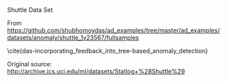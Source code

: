 Shuttle Data Set

From https://github.com/shubhomoydas/ad_examples/tree/master/ad_examples/datasets/anomaly/shuttle_1v23567/fullsamples

\cite{das-incorporating_feedback_into_tree-based_anomaly_detection}

Original source: http://archive.ics.uci.edu/ml/datasets/Statlog+%28Shuttle%29
